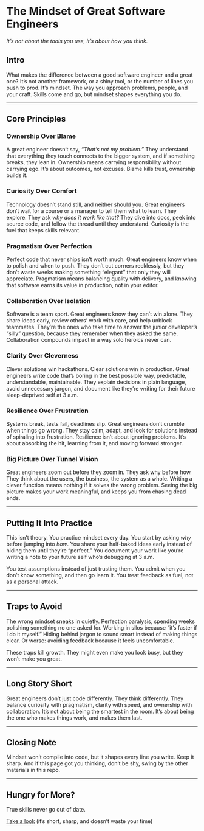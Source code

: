 # The Mindset of Great Software Engineers  

*It’s not about the tools you use, it’s about how you think.*  

## Intro  
What makes the difference between a good software engineer and a great one? It’s not another framework, or a shiny tool, or the number of lines you push to prod. It’s mindset. The way you approach problems, people, and your craft. Skills come and go, but mindset shapes everything you do.  

---

## Core Principles  

### Ownership Over Blame  
A great engineer doesn’t say, *“That’s not my problem.”* They understand that everything they touch connects to the bigger system, and if something breaks, they lean in. Ownership means carrying responsibility without carrying ego. It’s about outcomes, not excuses. Blame kills trust, ownership builds it.  

### Curiosity Over Comfort  
Technology doesn’t stand still, and neither should you. Great engineers don’t wait for a course or a manager to tell them what to learn. They explore. They ask *why does it work like that?* They dive into docs, peek into source code, and follow the thread until they understand. Curiosity is the fuel that keeps skills relevant.  

### Pragmatism Over Perfection  
Perfect code that never ships isn’t worth much. Great engineers know when to polish and when to push. They don’t cut corners recklessly, but they don’t waste weeks making something “elegant” that only they will appreciate. Pragmatism means balancing quality with delivery, and knowing that software earns its value in production, not in your editor.  

### Collaboration Over Isolation  
Software is a team sport. Great engineers know they can’t win alone. They share ideas early, review others’ work with care, and help unblock teammates. They’re the ones who take time to answer the junior developer’s “silly” question, because they remember when they asked the same. Collaboration compounds impact in a way solo heroics never can.  

### Clarity Over Cleverness  
Clever solutions win hackathons. Clear solutions win in production. Great engineers write code that’s boring in the best possible way, predictable, understandable, maintainable. They explain decisions in plain language, avoid unnecessary jargon, and document like they’re writing for their future sleep-deprived self at 3 a.m.  

### Resilience Over Frustration  
Systems break, tests fail, deadlines slip. Great engineers don’t crumble when things go wrong. They stay calm, adapt, and look for solutions instead of spiraling into frustration. Resilience isn’t about ignoring problems. It’s about absorbing the hit, learning from it, and moving forward stronger.  

### Big Picture Over Tunnel Vision  
Great engineers zoom out before they zoom in. They ask why before how. They think about the users, the business, the system as a whole. Writing a clever function means nothing if it solves the wrong problem. Seeing the big picture makes your work meaningful, and keeps you from chasing dead ends.  

---

## Putting It Into Practice  
This isn’t theory. You practice mindset every day. You start by asking *why* before jumping into *how*. You share your half-baked ideas early instead of hiding them until they’re “perfect.” You document your work like you’re writing a note to your future self who’s debugging at 3 a.m.  

You test assumptions instead of just trusting them. You admit when you don’t know something, and then go learn it. You treat feedback as fuel, not as a personal attack.  

---

## Traps to Avoid  
The wrong mindset sneaks in quietly. Perfection paralysis, spending weeks polishing something no one asked for. Working in silos because “it’s faster if I do it myself.” Hiding behind jargon to sound smart instead of making things clear. Or worse: avoiding feedback because it feels uncomfortable.  

These traps kill growth. They might even make you look busy, but they won’t make you great.  

---

## Long Story Short  
Great engineers don’t just code differently. They think differently. They balance curiosity with pragmatism, clarity with speed, and ownership with collaboration. It’s not about being the smartest in the room. It’s about being the one who makes things work, and makes them last.  

---

## Closing Note  
Mindset won’t compile into code, but it shapes every line you write. Keep it sharp. And if this page got you thinking, don’t be shy, swing by the other materials in this repo.  

---

## Hungry for More?

True skills never go out of date.

[Take a look](https://www.bytestoskills.co/) (it’s short, sharp, and doesn’t waste your time)

